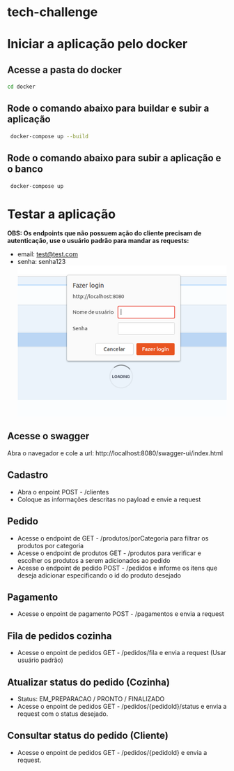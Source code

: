 # tech-challenge

# Iniciar a aplicação pelo docker
## Acesse a pasta do docker
```sh
cd docker
```
## Rode o comando abaixo para buildar e subir a aplicação
```sh
 docker-compose up --build
```

## Rode o comando abaixo para subir a aplicação e o banco
```sh
 docker-compose up
```

# Testar a aplicação

**OBS: Os endpoints que não possuem ação do cliente precisam de autenticação, use o usuário padrão para mandar as requests:**
- email: test@test.com
- senha: senha123
![autenticacao](./imagens/autenticacao.png)

## Acesse o swagger
Abra o navegador e cole a url: http://localhost:8080/swagger-ui/index.html

## Cadastro

- Abra o enpoint POST - /clientes
- Coloque as informações descritas no payload e envie a request

## Pedido
- Acesse o endpoint de GET - /produtos/porCategoria para filtrar os produtos por categoria
- Acesse o endpoint de produtos GET - /produtos para verificar e escolher os produtos a serem adicionados ao pedido
- Acesse o endpoint de pedido POST - /pedidos e informe os itens que deseja adicionar especificando o id do produto desejado

## Pagamento
- Acesse o enpoint de pagamento POST - /pagamentos e envia a request

## Fila de pedidos cozinha
- Acesse o enpoint de pedidos GET - /pedidos/fila e envia a request (Usar usuário padrão)

## Atualizar status do pedido (Cozinha)
- Status: EM_PREPARACAO / PRONTO / FINALIZADO
- Acesse o enpoint de pedidos GET - /pedidos/{pedidoId}/status e envia a request com o status desejado.

## Consultar status do pedido (Cliente)
- Acesse o enpoint de pedidos GET - /pedidos/{pedidoId} e envia a request.


